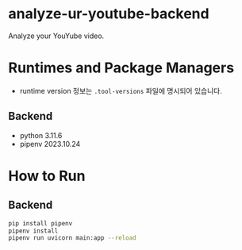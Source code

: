 # analyze-ur-youtube-backend

Analyze your YouYube video.

# Runtimes and Package Managers

- runtime version 정보는 `.tool-versions` 파일에 명시되어 있습니다.

## Backend

- python 3.11.6
- pipenv 2023.10.24

# How to Run

## Backend

```zsh
pip install pipenv
pipenv install
pipenv run uvicorn main:app --reload
```
